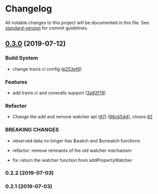 # Changelog

All notable changes to this project will be documented in this file. See [standard-version](https://github.com/conventional-changelog/standard-version) for commit guidelines.

## [0.3.0](https://github.com/michael-stoltz/legacy-reactor/compare/v0.2.2...v0.3.0) (2019-07-12)


### Build System

* change travis ci config ([e253ef6](https://github.com/michael-stoltz/legacy-reactor/commit/e253ef6))


### Features

* add travis ci and coveralls support ([3a92f78](https://github.com/michael-stoltz/legacy-reactor/commit/3a92f78))


### Refactor

* Change the add and remove watcher api ([#7](https://github.com/michael-stoltz/legacy-reactor/issues/7)) ([86cb544](https://github.com/michael-stoltz/legacy-reactor/commit/86cb544)), closes [#2](https://github.com/michael-stoltz/legacy-reactor/issues/2)


### BREAKING CHANGES

* observed data no longer has $watch and $unwatch functions

* refactor: remove remnants of the old watcher mechanism

* fix: return the watcher function from addPropertyWatcher



### 0.2.2 (2019-07-03)



### 0.2.1 (2019-07-03)

